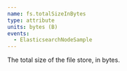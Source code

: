 ```yaml
---
name: fs.totalSizeInBytes
type: attribute
units: bytes (B)
events:
  - ElasticsearchNodeSample
---
```


The total size of the file store, in bytes.